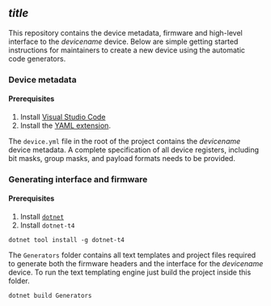 ## $title$

This repository contains the device metadata, firmware and high-level interface to the $devicename$ device. Below are simple getting started instructions for maintainers to create a new device using the automatic code generators.

### Device metadata

#### Prerequisites

1. Install [Visual Studio Code](https://code.visualstudio.com/)
2. Install the [YAML extension](https://marketplace.visualstudio.com/items?itemName=redhat.vscode-yaml).

The `device.yml` file in the root of the project contains the $devicename$ device metadata. A complete specification of all device registers, including bit masks, group masks, and payload formats needs to be provided.

### Generating interface and firmware

#### Prerequisites

1. Install [`dotnet`](https://dotnet.microsoft.com/)
2. Install `dotnet-t4`
```
dotnet tool install -g dotnet-t4
```

The `Generators` folder contains all text templates and project files required to generate both the firmware headers and the interface for the $devicename$ device. To run the text templating engine just build the project inside this folder.

```
dotnet build Generators
```
